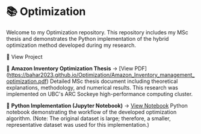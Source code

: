# 📚 Optimization
Welcome to my Optimization repository. This repository includes my MSc thesis and demonstrates the Python implementation of the hybrid optimization method developed during my research.


🔗 View Project

📄 **Amazon Inventory Optimization Thesis** → [View PDF] (https://bahar2023.github.io/Optimization/Amazon_Inventory_management_optimization.pdf)
Detailed MSc thesis document including theoretical explanations, methodology, and numerical results. This research was implemented on UBC's ARC Sockeye high-performance computing cluster.

🐍 **Python Implementation (Jupyter Notebook)** → [View Notebook]()
Python notebook demonstrating the workflow of the developed optimization algorithm. (Note: The original dataset is large; therefore, a smaller, representative dataset was used for this implementation.)
